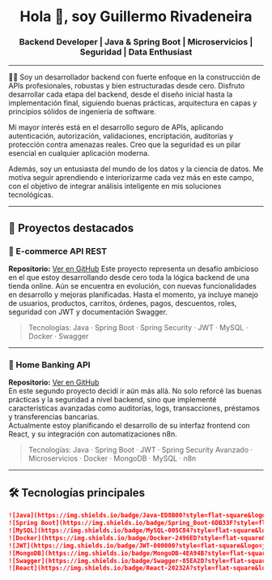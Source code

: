 <h1 align="center">Hola 👋, soy Guillermo Rivadeneira</h1>
<h3 align="center">Backend Developer | Java & Spring Boot | Microservicios | Seguridad | Data Enthusiast</h3>

---

🧑‍💻 Soy un desarrollador backend con fuerte enfoque en la construcción de APIs profesionales, robustas y bien estructuradas desde cero. Disfruto desarrollar cada etapa del backend, desde el diseño inicial hasta la implementación final, siguiendo buenas prácticas, arquitectura en capas y principios sólidos de ingeniería de software.

Mi mayor interés está en el desarrollo seguro de APIs, aplicando autenticación, autorización, validaciones, encriptación, auditorías y protección contra amenazas reales. Creo que la seguridad es un pilar esencial en cualquier aplicación moderna.

Además, soy un entusiasta del mundo de los datos y la ciencia de datos. Me motiva seguir aprendiendo e interiorizarme cada vez más en este campo, con el objetivo de integrar análisis inteligente en mis soluciones tecnológicas.

---

## 🚀 Proyectos destacados

### 🛒 E-commerce API REST  
**Repositorio:** [Ver en GitHub](https://github.com/GuilleRiva/ecommerce-api)  Este proyecto representa un desafío ambicioso en el que estoy desarrollando desde cero toda la lógica backend de una tienda online. Aún se encuentra en evolución, con nuevas funcionalidades en desarrollo y mejoras planificadas.
Hasta el momento, ya incluye manejo de usuarios, productos, carritos, órdenes, pagos, descuentos, roles, seguridad con JWT y documentación Swagger.

> Tecnologías: Java · Spring Boot · Spring Security · JWT · MySQL · Docker · Swagger

---

### 🏦 Home Banking API  
**Repositorio:** [Ver en GitHub](https://github.com/GuilleRiva/homebanking-api)  
En este segundo proyecto decidí ir aún más allá. No solo reforcé las buenas prácticas y la seguridad a nivel backend, sino que implementé características avanzadas como auditorías, logs, transacciones, préstamos y transferencias bancarias.  
Actualmente estoy planificando el desarrollo de su interfaz frontend con React, y su integración con automatizaciones n8n.

> Tecnologías: Java · Spring Boot · JWT · Spring Security Avanzado · Microservicios · Docker · MongoDB · MySQL · n8n

---

## 🛠️ Tecnologías principales

```markdown
![Java](https://img.shields.io/badge/Java-ED8B00?style=flat-square&logo=java&logoColor=white)
![Spring Boot](https://img.shields.io/badge/Spring_Boot-6DB33F?style=flat-square&logo=spring-boot&logoColor=white)
![MySQL](https://img.shields.io/badge/MySQL-005C84?style=flat-square&logo=mysql&logoColor=white)
![Docker](https://img.shields.io/badge/Docker-2496ED?style=flat-square&logo=docker&logoColor=white)
![JWT](https://img.shields.io/badge/JWT-000000?style=flat-square&logo=json-web-tokens&logoColor=white)
![MongoDB](https://img.shields.io/badge/MongoDB-4EA94B?style=flat-square&logo=mongodb&logoColor=white)
![Swagger](https://img.shields.io/badge/Swagger-85EA2D?style=flat-square&logo=swagger&logoColor=black)
![React](https://img.shields.io/badge/React-20232A?style=flat-square&logo=react&logoColor=61DAFB)




